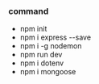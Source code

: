 ### command
* npm init
* npm i express --save
* npm i -g nodemon
* npm run dev
* npm i dotenv
* npm i mongoose